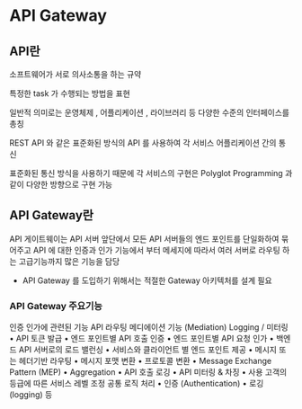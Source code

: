 # API Gateway

## API란
소프트웨어가 서로 의사소통을 하는 규약

특정한 task 가 수행되는 방법을 표현

일반적 의미로는 운영체제 , 어플리케이션 , 라이브러리 등 다양한 수준의 인터페이스를 총칭

REST API 와 같은 표준화된 방식의 API 를 사용하여 각 서비스 어플리케이션 간의 통신

표준화된 통신 방식을 사용하기 때문에 각 서비스의 구현은 Polyglot Programming 과 같이 다양한
방향으로
구현 가능

## API Gateway란
API 게이트웨이는 API 서버 앞단에서 모든 API 서버들의 엔드 포인트를 단일화하여 묶어주고
API
에 대한 인증과 인가 기능에서 부터 메세지에 따라서 여러 서버로 라우팅 하는 고급기능까지
많은
기능을 담당
- API Gateway 를 도입하기 위해서는 적절한 Gateway 아키텍처를 설계 필요

### API Gateway 주요기능

인증
인가에 관련된 기능 API
라우팅
메디에이션
기능 (Mediation) Logging /
미터링
•
API 토큰 발급
•
엔드 포인트별 API 호출 인증
•
엔드 포인트별 API 요청 인가
•
백엔드 API 서버로의 로드 밸런싱
•
서비스와 클라이언트 별 엔드 포인트 제공
•
메시지 또는 헤더기반 라우팅
•
메시지 포맷 변환
•
프로토콜 변환
•
Message Exchange Pattern (MEP)
•
Aggregation
•
API 호출 로깅
•
API 미터링 & 차징
•
사용 고객의 등급에 따른 서비스 레벨 조정
공통
로직 처리
•
인증 (Authentication)
•
로깅 (logging) 등